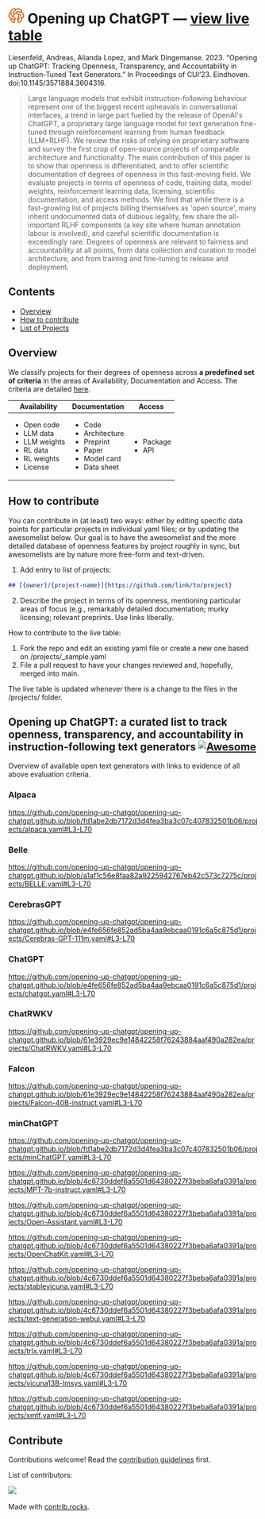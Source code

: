 # [![logo](docs/logos/openchatgpt-logo-favicon-red-on-transparent.png)](https:///opening-up-chatgpt.github.io/) Opening up ChatGPT — [view live table](https://opening-up-chatgpt.github.io/) 

Liesenfeld, Andreas, Alianda Lopez, and Mark Dingemanse. 2023. “Opening up ChatGPT: Tracking Openness, Transparency, and Accountability in Instruction-Tuned Text Generators.” In Proceedings of CUI’23. Eindhoven. doi:10.1145/3571884.3604316.

> Large language models that exhibit instruction-following behaviour represent one of the biggest recent upheavals in conversational interfaces, a trend in large part fuelled by the release of OpenAI's ChatGPT, a proprietary large language model for text generation fine-tuned through reinforcement learning from human feedback (LLM+RLHF). We review the risks of relying on proprietary software and survey the first crop of open-source projects of comparable architecture and functionality. The main contribution of this paper is to show that openness is differentiated, and to offer scientific documentation of degrees of openness in this fast-moving field. We evaluate projects in terms of openness of code, training data, model weights, reinforcement learning data, licensing, scientific documentation, and access methods. We find that while there is a fast-growing list of projects billing themselves as 'open source', many inherit undocumented data of dubious legality, few share the all-important RLHF components (a key site where human annotation labour is involved), and careful scientific documentation is exceedingly rare. Degrees of openness are relevant to fairness and accountability at all points, from data collection and curation to model architecture, and from training and fine-tuning to release and deployment. 

## Contents

- [Overview](#overview)
- [How to contribute](#how-to-contribute)
- [List of Projects](##opening-up-chatgpt-a-curated-list-to-track-openness-transparency-and-accountability-in-instruction-following-text-generators-)

## Overview
We classify projects for their degrees of openness across **a predefined set of criteria** in the areas of Availability, Documentation and Access. The criteria are detailed [here](https://github.com/opening-up-chatgpt/opening-up-chatgpt.github.io/tree/main/projects#criteria).

| Availability                                                          | Documentation                                                      | Access          |
|-----------------------------------------------------------------------|--------------------------------------------------------------------|-----------------|
| <ul><li>Open code</li><li>LLM data</li><li>LLM weights</li><li>RL data</li><li>RL weights</li><li>License</li></ul> | <ul><li>Code</li><li>Architecture</li><li>Preprint</li><li>Paper</li><li>Model card</li><li>Data sheet</li></ul> | <ul><li>Package</li><li>API</li></ul> |


## How to contribute
You can contribute in (at least) two ways: either by editing specific data points for particular projects in individual yaml files; or by updating the awesomelist below. Our goal is to have the awesomelist and the more detailed database of openness features by project roughly in sync, but awesomelists are by nature more free-form and text-driven.


1. Add entry to list of projects: 
```markdown
## [{owner}/{project-name}]{https://github.com/link/to/project}
```
2. Describe the project in terms of its openness, mentioning particular areas of focus (e.g., remarkably detailed documentation; murky licensing; relevant preprints. Use links liberally.


How to contribute to the live table:
1. Fork the repo and edit an existing yaml file or create a new one based on /projects/_sample.yaml
2. File a pull request to have your changes reviewed and, hopefully, merged into main.

The live table is updated whenever there is a change to the files in the /projects/  folder.

## Opening up ChatGPT: a curated list to track openness, transparency, and accountability in instruction-following text generators [![Awesome](https://awesome.re/badge.svg)](https://awesome.re)

Overview of available open text generators with links to evidence of all above evaluation criteria.

### Alpaca
https://github.com/opening-up-chatgpt/opening-up-chatgpt.github.io/blob/fd1abe2db7172d3d4fea3ba3c07c407832501b06/projects/alpaca.yaml#L3-L70

### Belle
https://github.com/opening-up-chatgpt/opening-up-chatgpt.github.io/blob/a1af1c56e8faa82a9225942767eb42c573c7275c/projects/BELLE.yaml#L3-L70

### CerebrasGPT
https://github.com/opening-up-chatgpt/opening-up-chatgpt.github.io/blob/e4fe656fe852ad5ba4aa9ebcaa0191c6a5c875d1/projects/Cerebras-GPT-111m.yaml#L3-L70

### ChatGPT
https://github.com/opening-up-chatgpt/opening-up-chatgpt.github.io/blob/e4fe656fe852ad5ba4aa9ebcaa0191c6a5c875d1/projects/chatgpt.yaml#L3-L70

### ChatRWKV
https://github.com/opening-up-chatgpt/opening-up-chatgpt.github.io/blob/61e3929ec9e14842258f76243884aaf490a282ea/projects/ChatRWKV.yaml#L3-L70

### Falcon
https://github.com/opening-up-chatgpt/opening-up-chatgpt.github.io/blob/61e3929ec9e14842258f76243884aaf490a282ea/projects/Falcon-40B-instruct.yaml#L3-L70

### minChatGPT
https://github.com/opening-up-chatgpt/opening-up-chatgpt.github.io/blob/fd1abe2db7172d3d4fea3ba3c07c407832501b06/projects/minChatGPT.yaml#L3-L70

https://github.com/opening-up-chatgpt/opening-up-chatgpt.github.io/blob/4c6730ddef6a5501d64380227f3beba6afa0391a/projects/MPT-7b-instruct.yaml#L3-L70

https://github.com/opening-up-chatgpt/opening-up-chatgpt.github.io/blob/4c6730ddef6a5501d64380227f3beba6afa0391a/projects/Open-Assistant.yaml#L3-L70

https://github.com/opening-up-chatgpt/opening-up-chatgpt.github.io/blob/4c6730ddef6a5501d64380227f3beba6afa0391a/projects/OpenChatKit.yaml#L3-L70

https://github.com/opening-up-chatgpt/opening-up-chatgpt.github.io/blob/4c6730ddef6a5501d64380227f3beba6afa0391a/projects/stablevicuna.yaml#L3-L70

https://github.com/opening-up-chatgpt/opening-up-chatgpt.github.io/blob/4c6730ddef6a5501d64380227f3beba6afa0391a/projects/text-generation-webui.yaml#L3-L70

https://github.com/opening-up-chatgpt/opening-up-chatgpt.github.io/blob/4c6730ddef6a5501d64380227f3beba6afa0391a/projects/trlx.yaml#L3-L70

https://github.com/opening-up-chatgpt/opening-up-chatgpt.github.io/blob/4c6730ddef6a5501d64380227f3beba6afa0391a/projects/vicuna13B-lmsys.yaml#L3-L70

https://github.com/opening-up-chatgpt/opening-up-chatgpt.github.io/blob/4c6730ddef6a5501d64380227f3beba6afa0391a/projects/xmtf.yaml#L3-L70

## Contribute

Contributions welcome! Read the [contribution guidelines](contributing.md) first.

List of contributors:

<a href="https://github.com/liesenf/awesome-open-chatgpt/graphs/contributors">
  <img src="https://contrib.rocks/image?repo=liesenf/awesome-open-chatgpt" />
</a>

Made with [contrib.rocks](https://contrib.rocks).
